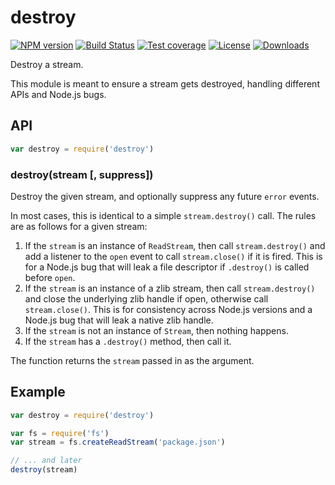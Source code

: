 # destroy

[![NPM version][npm-image]][npm-url]
[![Build Status][github-actions-ci-image]][github-actions-ci-url]
[![Test coverage][coveralls-image]][coveralls-url]
[![License][license-image]][license-url]
[![Downloads][downloads-image]][downloads-url]

Destroy a stream.

This module is meant to ensure a stream gets destroyed, handling different APIs
and Node.js bugs.

## API

```js
var destroy = require('destroy')
```

### destroy(stream [, suppress])

Destroy the given stream, and optionally suppress any future `error` events.

In most cases, this is identical to a simple `stream.destroy()` call. The rules
are as follows for a given stream:

  1. If the `stream` is an instance of `ReadStream`, then call `stream.destroy()`
     and add a listener to the `open` event to call `stream.close()` if it is
     fired. This is for a Node.js bug that will leak a file descriptor if
     `.destroy()` is called before `open`.
  2. If the `stream` is an instance of a zlib stream, then call `stream.destroy()`
     and close the underlying zlib handle if open, otherwise call `stream.close()`.
     This is for consistency across Node.js versions and a Node.js bug that will
     leak a native zlib handle.
  3. If the `stream` is not an instance of `Stream`, then nothing happens.
  4. If the `stream` has a `.destroy()` method, then call it.

The function returns the `stream` passed in as the argument.

## Example

```js
var destroy = require('destroy')

var fs = require('fs')
var stream = fs.createReadStream('package.json')

// ... and later
destroy(stream)
```

[npm-image]: https://img.shields.io/npm/v/destroy.svg?style=flat-square
[npm-url]: https://npmjs.org/package/destroy
[github-tag]: http://img.shields.io/github/tag/stream-utils/destroy.svg?style=flat-square
[github-url]: https://github.com/stream-utils/destroy/tags
[coveralls-image]: https://img.shields.io/coveralls/stream-utils/destroy.svg?style=flat-square
[coveralls-url]: https://coveralls.io/r/stream-utils/destroy?branch=master
[license-image]: http://img.shields.io/npm/l/destroy.svg?style=flat-square
[license-url]: LICENSE.md
[downloads-image]: http://img.shields.io/npm/dm/destroy.svg?style=flat-square
[downloads-url]: https://npmjs.org/package/destroy
[github-actions-ci-image]: https://img.shields.io/github/workflow/status/stream-utils/destroy/ci/master?label=ci&style=flat-square
[github-actions-ci-url]: https://github.com/stream-utils/destroy/actions/workflows/ci.yml
